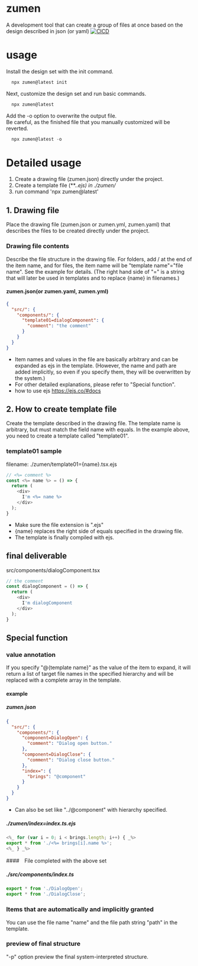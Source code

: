# zumen
A development tool that can create a group of files at once based on the design described in json (or yaml)
[![CICD](https://github.com/trysd/npm-zumen/actions/workflows/release.yml/badge.svg)](https://github.com/trysd/npm-zumen/actions/workflows/release.yml)

# usage

Install the design set with the init command.
```js
  npx zumen@latest init
```
Next, customize the design set and run basic commands.
```js
  npx zumen@latest
```
Add the -o option to overwrite the output file.  
Be careful, as the finished file that you manually customized will be reverted.
```js
  npx zumen@latest -o
```

# Detailed usage

  1. Create a drawing file (zumen.json) directly under the project.
  2. Create a template file (**.*.ejs) in ./zumen/*
  3. run command 'npx zumen@latest'

## 1. Drawing file

Place the drawing file (zumen.json or zumen.yml, zumen.yaml) that describes the files to be created directly under the project.

### Drawing file contents

Describe the file structure in the drawing file. For folders, add / at the end of the item name, and for files, the item name will be "template name"="file name". See the example for details.
(The right hand side of "=" is a string that will later be used in templates and to replace {name} in filenames.)

#### zumen.json(or zumen.yaml, zumen.yml)

```json
{
  "src/": {
    "components/": {
      "template01=dialogComponent": {
        "comment": "the comment"
      }
    }
  }
}
```
- Item names and values in the file are basically arbitrary and can be expanded as ejs in the template. (However, the name and path are added implicitly, so even if you specify them, they will be overwritten by the system.)
- For other detailed explanations, please refer to "Special function".
- how to use ejs https://ejs.co/#docs

## 2. How to create template file

Create the template described in the drawing file. The template name is arbitrary, but must match the field name with equals.
In the example above, you need to create a template called "template01".

### template01 sample
filename: ./zumen/template01={name}.tsx.ejs
```js
// <%= comment %>
const <%= name %> = () => {
  return (
    <div>
      I'm <%= name %>
    </div>
  );
}
```
- Make sure the file extension is ".ejs"
- {name} replaces the right side of equals specified in the drawing file.
- The template is finally compiled with ejs.

## final deliverable

src/components/dialogComponent.tsx
```js
// the comment
const dialogComponent = () => {
  return (
    <div>
      I'm dialogComponent
    </div>
  );
}
```

## Special function

### value annotation

If you specify "@{template name}" as the value of the item to expand, it will return a list of target file names in the specified hierarchy and will be replaced with a complete array in the template.

#### example
##### zumen.json
```json
{
  "src/": {
    "components/": {
      "component=DialogOpen": {
        "comment": "Dialog open button."
      },
      "component=DialogClose": {
        "comment": "Dialog close button."
      },
      "index=": {
        "brings": "@component"
      }
    }
  }
}
```
- Can also be set like "../@component" with hierarchy specified.

##### ./zumen/index=index.ts.ejs
```js
<%_ for (var i = 0; i < brings.length; i++) { _%>
export * from './<%= brings[i].name %>';
<%_ } _%>
```

####　File completed with the above set
##### ./src/components/index.ts
```js
export * from './DialogOpen';
export * from './DialogClose';
```

### Items that are automatically and implicitly granted
You can use the file name "name" and the file path string "path" in the template.

### preview of final structure
"-p" option preview the final system-interpreted structure.
